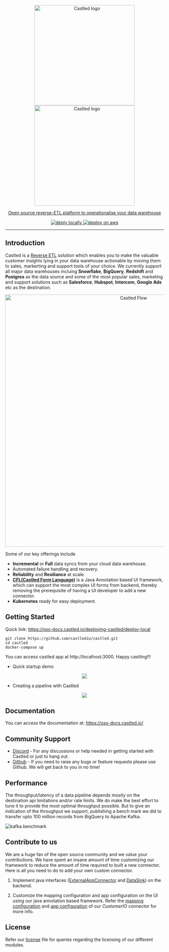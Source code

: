 <p align="center">
  <a href="https://castled.io/#gh-light-mode-only">
    <img src="https://cdn.castled.io/logo/castled_logo_light_mode.png" width="318px" alt="Castled logo" />
  </a>
  <a href="https://castled.io/#gh-dark-mode-only">
    <img src="https://cdn.castled.io/logo/castled_logo_dark_mode.png" width="318px" alt="Castled logo" />
    <p align="center">Open source reverse-ETL platform to operationalise your data warehouse</p>
  </a>
</p>

<p align="center">
  <a href="https://oss-docs.castled.io/deploying-castled/deploy-local">
    <img src="https://cdn.castled.io/content/readme/deploy_locally.svg" alt="deply locally" />
  </a>
  <a href="https://oss-docs.castled.io/deploying-castled/deploy-on-aws-ec2">
    <img src="https://cdn.castled.io/content/readme/deploy_aws.svg" alt="deploy on aws" />
  </a>
</p>

---

## Introduction

Castled is a [Reverse ETL](https://medium.com/castled/reverse-etl-opening-the-floodgates-for-operational-analytics-b09610c1120d) solution which enables you to make the valuable customer insights lying in your data warehouse actionable by moving them to sales, markerting and support tools of your choice. We currently support all major data warehouses incluing **Snowflake**, **BigQuery**, **Redshift** and **Postgres** as the data source and some of the most popular sales, marketing and support solutions such as **Salesforce**, **Hubspot**, **Intercom**, **Google Ads** etc as the destination.

<p align="center">
  <img src="https://cdn.castled.io/flow/castled_flow_diagram_half.png" alt="Castled Flow" width="800" />
</p>

Some of our key offerings include

- **Incremental** or **Full** data syncs from your cloud data warehouse.
- Automated failure handling and recovery.
- **Reliability** and **Resiliance** at scale.
- [**CFL(Castled Form Language)**](https://oss-docs.castled.io/contributing-to-castled/castled-form-language) is a Java Annotation based UI framework, which can support the most complex UI forms from backend, thereby removing the prerequisite of having a UI developer to add a new connector.
- **Kubernetes** ready for easy deployment.

## Getting Started

Quick link: https://oss-docs.castled.io/deploying-castled/deploy-local

```
git clone https://github.com/castledio/castled.git
cd castled
docker-compose up
```

You can access castled app at http://localhost:3000. Happy castling!!!

- Quick startup demo

<p align="center">
  <a href="https://www.loom.com/embed/71bf33acbb4a41cab7c96a3460a84e5f">
      <img style="max-width:600px;" src="https://cdn.loom.com/sessions/thumbnails/2a611aef2bfb454fa026cb1489d5a859-with-play.gif"/>
  </a>
</p>

- Creating a pipeline with Castled

<p align="center">
  <a href="https://www.loom.com/embed/17bd25ed06cd4ca7a7215440606e2041">
      <img style="max-width:600px;" src="https://cdn.loom.com/sessions/thumbnails/17bd25ed06cd4ca7a7215440606e2041-with-play.gif"/>
  </a>
</p>

## Documentation

You can access the documentation at: https://oss-docs.castled.io/

## Community Support

- [Discord](https://discord.gg/7aJ3DWP9pz) - For any discussions or help needed in getting started with Castled or just to hang out.
- [Github](https://github.com/castledio/castled) - If you need to raise any bugs or feature requests please use Github. We will get back to you in no time!

## Performance

The throughput/latency of a data pipeline depends mostly on the destination api limitations and/or rate limits. We do make the best effort to tune it to provide the most optimal throughput possible. But to give an indication of the throughput we support, publishing a bench mark we did to transfer upto 100 million records from BigQuery to Apache Kafka.

![kafka benchmark](https://cdn.castled.io/content/readme/kafka_benchmark_shaded.png)

## Contribute to us

We are a huge fan of the open source community and we value your contributions. We have spent an insane amount of time customizing our framework to reduce the amount of time required to built a new connector. Here is all you need to do to add your own custom connector.

1. Implement java interfaces ([ExternalAppConnector](https://github.com/castledio/castled/blob/main/connectors/src/main/java/io/castled/apps/ExternalAppConnector.java) and [DataSink](https://github.com/castledio/castled/blob/main/connectors/src/main/java/io/castled/apps/DataSink.java)) on the backend.

2. Customize the mapping configuration and app configuration on the UI using our java annotation based framework. Refer the [mapping configuration](https://github.com/castledio/castled/blob/main/connectors/src/main/java/io/castled/apps/connectors/customerio/CustomerIOAppSyncConfig.java) and [app configuration](https://github.com/castledio/castled/blob/main/connectors/src/main/java/io/castled/apps/connectors/customerio/CustomerIOAppConfig.java) of our _CustomerIO_ connector for more info.

## License

Refer our [license](https://github.com/castledio/castled/blob/main/LICENSE.md) file for queries regarding the licensing of our different modules.
